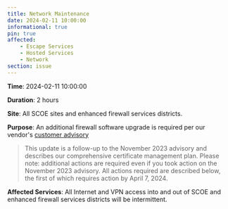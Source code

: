 ```yaml
---
title: Network Maintenance
date: 2024-02-11 10:00:00
informational: true
pin: true
affected:
    - Escape Services
    - Hosted Services
    - Network
section: issue
---
```


**Time**: 2024-02-11 10:00:00

**Duration**: 2 hours

**Site**: All SCOE sites and enhanced firewall services districts.

**Purpose**: An additional firewall software upgrade is required per our vendor's [customer advisory](https://live.paloaltonetworks.com/t5/customer-advisories/additional-pan-os-certificate-expirations-and-new-comprehensive/ta-p/572158)

> This update is a follow-up to the November 2023 advisory and describes our comprehensive certificate management plan. Please note: additional actions are required even if you took action on the November 2023 advisory.  All actions required are described below, the first of which requires action by April 7, 2024.

**Affected Services**: All Internet and VPN access into and out of SCOE and enhanced firewall services districts will be intermittent.
